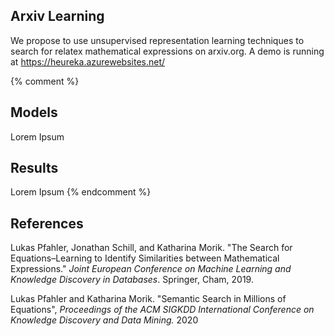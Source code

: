 ## Arxiv Learning
We propose to use unsupervised representation learning techniques to search for relatex mathematical expressions on arxiv.org. A demo is running at https://heureka.azurewebsites.net/

{% comment %} 
## Models

Lorem Ipsum

## Results

Lorem Ipsum
{% endcomment %}


## References

Lukas Pfahler, Jonathan Schill, and Katharina Morik. "The Search for Equations–Learning to Identify Similarities between Mathematical Expressions." *Joint European Conference on Machine Learning and Knowledge Discovery in Databases*. Springer, Cham, 2019.

Lukas Pfahler and Katharina Morik. "Semantic Search in Millions of Equations", *Proceedings of the ACM SIGKDD International Conference on Knowledge Discovery and Data Mining.* 2020
